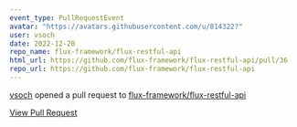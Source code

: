 ```yaml
---
event_type: PullRequestEvent
avatar: "https://avatars.githubusercontent.com/u/814322?"
user: vsoch
date: 2022-12-20
repo_name: flux-framework/flux-restful-api
html_url: https://github.com/flux-framework/flux-restful-api/pull/36
repo_url: https://github.com/flux-framework/flux-restful-api
---
```


<a href='https://github.com/vsoch' target='_blank'>vsoch</a> opened a pull request to <a href='https://github.com/flux-framework/flux-restful-api' target='_blank'>flux-framework/flux-restful-api</a>

<a href='https://github.com/flux-framework/flux-restful-api/pull/36' target='_blank'>View Pull Request</a>